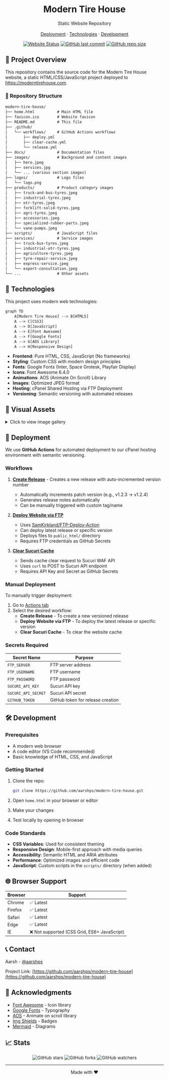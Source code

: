 <h1 align="center">Modern Tire House</h1>
<p align="center">
  Static Website Repository
  <br />
  <br />
  <a href="#-deployment">Deployment</a>
  ·
  <a href="#-technologies">Technologies</a>
  ·
  <a href="#-development">Development</a>
</p>

<!-- BADGES -->
<div align="center">

[![Website Status](https://img.shields.io/website?url=https%3A%2F%2Fmoderntirehouse.com&label=Website)](https://moderntirehouse.com)
[![GitHub last commit](https://img.shields.io/github/last-commit/aarshps/modern-tire-house/main)](https://github.com/aarshps/modern-tire-house/commits/main)
[![GitHub repo size](https://img.shields.io/github/repo-size/aarshps/modern-tire-house)](https://github.com/aarshps/modern-tire-house)

</div>

## 📁 Project Overview

This repository contains the source code for the Modern Tire House website, a static HTML/CSS/JavaScript project deployed to https://moderntirehouse.com.

### 📁 Repository Structure

```
modern-tire-house/
├── home.html          # Main HTML file
├── favicon.ico        # Website favicon
├── README.md          # This file
├── .github/
│   └── workflows/     # GitHub Actions workflows
│       ├── deploy.yml
│       ├── clear-cache.yml
│       └── release.yml
├── docs/              # Documentation files
├── images/            # Background and content images
│   ├── hero.jpeg
│   ├── services.jpg
│   └── ... (various section images)
├── logos/             # Logo files
│   └── logo.png
├── products/          # Product category images
│   ├── truck-and-bus-tyres.jpeg
│   ├── industrial-tyres.jpeg
│   ├── otr-tyres.jpeg
│   ├── forklift-solid-tyres.jpeg
│   ├── agri-tyres.jpeg
│   ├── accessories.jpeg
│   ├── specialized-rubber-parts.jpeg
│   └── vane-pumps.jpeg
├── scripts/           # JavaScript files
├── services/          # Service images
│   ├── truck-bus-tyres.jpeg
│   ├── industrial-otr-tyres.jpeg
│   ├── agriculture-tyres.jpeg
│   ├── tyre-repair-service.jpeg
│   ├── express-service.jpeg
│   └── expert-consultation.jpeg
└── ...                # Other assets
```

## 🔧 Technologies

This project uses modern web technologies:

```mermaid
graph TD
    A[Modern Tire House] --> B[HTML5]
    A --> C[CSS3]
    A --> D[JavaScript]
    A --> E[Font Awesome]
    A --> F[Google Fonts]
    A --> G[AOS Library]
    A --> H[Responsive Design]
```

* **Frontend**: Pure HTML, CSS, JavaScript (No frameworks)
* **Styling**: Custom CSS with modern design principles
* **Fonts**: Google Fonts (Inter, Space Grotesk, Playfair Display)
* **Icons**: Font Awesome 6.4.0
* **Animations**: AOS (Animate On Scroll) Library
* **Images**: Optimized JPEG format
* **Hosting**: cPanel Shared Hosting via FTP Deployment
* **Versioning**: Semantic versioning with automated releases

## 🎨 Visual Assets

<details>
<summary>Click to view image gallery</summary>

| Section | Preview |
|--------|---------|
| Hero | ![Hero](images/hero.jpeg) |
| Services | ![Services](images/services.jpg) |
| Products | ![Products](images/products.jpg) |
| Brands | ![Brands](images/brands.jpg) |
| Stats | ![Stats](images/stats.jpg) |
| About | ![About](images/about.jpg) |
| Contact | ![Contact](images/contact.jpg) |
| Location | ![Location](images/maps.jpg) |
| About Service | ![About Service](images/about-service.jpg) |

</details>

## 🚀 Deployment

We use **GitHub Actions** for automated deployment to our cPanel hosting environment with semantic versioning.

### Workflows

1. **[Create Release](.github/workflows/release.yml)** - Creates a new release with auto-incremented version number
   * Automatically increments patch version (e.g., v1.2.3 → v1.2.4)
   * Generates release notes automatically
   * Can be manually triggered with custom tag/name

2. **[Deploy Website via FTP](.github/workflows/deploy.yml)**
   * Uses [SamKirkland/FTP-Deploy-Action](https://github.com/SamKirkland/FTP-Deploy-Action)
   * Can deploy latest release or specific version
   * Deploys files to `public_html/` directory
   * Requires FTP credentials as GitHub Secrets

3. **[Clear Sucuri Cache](.github/workflows/clear-cache.yml)**
   * Sends cache clear request to Sucuri WAF API
   * Uses `curl` to POST to Sucuri API endpoint
   * Requires API Key and Secret as GitHub Secrets

### Manual Deployment

To manually trigger deployment:

1. Go to [Actions tab](../../actions)
2. Select the desired workflow:
   * **Create Release** - To create a new versioned release
   * **Deploy Website via FTP** - To deploy the latest release or specific version
   * **Clear Sucuri Cache** - To clear the website cache

### Secrets Required

| Secret Name | Purpose |
|-------------|---------|
| `FTP_SERVER` | FTP server address |
| `FTP_USERNAME` | FTP username |
| `FTP_PASSWORD` | FTP password |
| `SUCURI_API_KEY` | Sucuri API key |
| `SUCURI_API_SECRET` | Sucuri API secret |
| `GITHUB_TOKEN` | GitHub token for release creation |

## 🛠️ Development

### Prerequisites

* A modern web browser
* A code editor (VS Code recommended)
* Basic knowledge of HTML, CSS, and JavaScript

### Getting Started

1. Clone the repo:
   ```sh
   git clone https://github.com/aarshps/modern-tire-house.git
   ```

2. Open `home.html` in your browser or editor

3. Make your changes

4. Test locally by opening in browser

### Code Standards

* **CSS Variables**: Used for consistent theming
* **Responsive Design**: Mobile-first approach with media queries
* **Accessibility**: Semantic HTML and ARIA attributes
* **Performance**: Optimized images and efficient code
* **JavaScript**: Custom scripts in the `scripts/` directory (when added)

## 🌐 Browser Support

| Browser | Support |
|---------|---------|
| Chrome  | ✅ Latest |
| Firefox | ✅ Latest |
| Safari  | ✅ Latest |
| Edge    | ✅ Latest |
| IE      | ❌ Not supported (CSS Grid, ES6+ JavaScript) |

## 📞 Contact

Aarsh - [@aarshps](https://github.com/aarshps)

Project Link: [https://github.com/aarshps/modern-tire-house](https://github.com/aarshps/modern-tire-house)

## 🙏 Acknowledgments

* [Font Awesome](https://fontawesome.com) - Icon library
* [Google Fonts](https://fonts.google.com) - Typography
* [AOS](https://michalsnik.github.io/aos/) - Animate on scroll library
* [Img Shields](https://shields.io) - Badges
* [Mermaid](https://mermaid-js.github.io/) - Diagrams

## 📈 Stats

<div align="center">

![GitHub stars](https://img.shields.io/github/stars/aarshps/modern-tire-house?style=social)
![GitHub forks](https://img.shields.io/github/forks/aarshps/modern-tire-house?style=social)
![GitHub watchers](https://img.shields.io/github/watchers/aarshps/modern-tire-house?style=social)

</div>

---

<p align="center">
  Made with ❤️ 
</p>

<!-- MARKDOWN LINKS & IMAGES -->
[product-screenshot]: images/hero.jpeg
